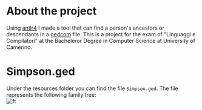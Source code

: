 # About the project
Using [antlr4](https://www.antlr.org/) I made a tool that can find a person's ancestors or descendants in a [gedcom](https://www.bing.com/search?q=gedcom&cvid=ec9b317358404ed09df51fe39f7da813&tqs=edge..69i57j0l5j69i60j69i61l2j69i11004.2664j0j1&pglt=43&FORM=ANNAB1&PC=HCTS) file.
This is a project for the exam of "Linguaggi e Compilatori" at the Bacheleror Degree in Computer Science at University of Camerino.

# Simpson.ged
Under the resources folder you can find the file ```Simpson.ged```. The file represents the following family tree:<br>
![ft](/img/simpson_family_tree)<br>


